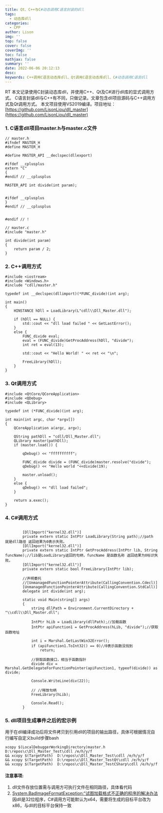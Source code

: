 ```yaml
---
title: Qt、C++与C#动态调用C语言封装的dll
tags:
  - 动态库dll
categories:
  - CPP
author: Lison
img: ''
top: false
cover: false
coverImg: ''
toc: false
mathjax: false
summary: ''
date: 2022-06-06 20:12:13
desc:
keywords: C++调用C语言动态库dll、Qt调用C语言动态库dll、C#动态调用C语言dll
---
```


RT
本文记录使用C封装动态库dll，并使用C++、Qt及C#进行dll库的显式调用方式。
C语言封装dll与C++有不同，只做记录。文章包含dll项目源码与C++调用方式及Qt调用方式。
本文项目使用VS2019编译。项目地址：[https://github.com/LisonLiou/dll_master](https://github.com/LisonLiou/dll_master)
<!--more-->


### 1. C语言dll项目master.h与master.c文件

```
// master.h
#ifndef MASTER_H
#define MASTER_H

#define MASTER_API __declspec(dllexport)

#ifdef __cplusplus
extern "C"
{
#endif // __cplusplus

MASTER_API int divide(int param);


#ifdef __cplusplus
}
#endif // __cplusplus


#endif // !

```

```
// master.c
#include "master.h"

int divide(int param)
{
	return param / 2;
}

```

### 2. C++调用方式

```
#include <iostream>
#include <Windows.h>
#include "cdll/master.h"

typedef int __declspec(dllimport)(*FUNC_divide)(int arg);

int main()
{
	HINSTANCE hDll = LoadLibrary(L"cdll\\Dll_Master.dll");

	if (hDll == NULL) {
		std::cout << "dll load failed " << GetLastError();
	}
	else {
		FUNC_divide eval;
		eval = (FUNC_divide)GetProcAddress(hDll, "divide");
		int ret = eval(13);

		std::cout << "Hello World! " << ret << "\n";

		FreeLibrary(hDll);
	}
}
```

### 3. Qt调用方式

```
#include <QtCore/QCoreApplication>
#include <QDebug>
#include <QLibrary>

typedef int (*FUNC_divide)(int arg);

int main(int argc, char *argv[])
{
    QCoreApplication a(argc, argv);

    QString pathDll = "cdll/Dll_Master.dll";
    QLibrary master(pathDll);
    if (master.load()) {

        qDebug() << "ffffffffff";

        FUNC_divide divide = (FUNC_divide)master.resolve("divide");
        qDebug() << "Hello world "<<divide(19);

        master.unload();
    }
    else {
        qDebug() << "dll load failed";
    }

    return a.exec();
}
```

### 4. C#调用方式
```

        [DllImport("kernel32.dll")]
        private extern static IntPtr LoadLibrary(String path);//path 就是dll路径 返回结果为0表示失败。
        [DllImport("kernel32.dll")]
        private extern static IntPtr GetProcAddress(IntPtr lib, String funcName);//lib是LoadLibrary返回的句柄，funcName 是函数名称 返回结果为0标识失败。
        [DllImport("kernel32.dll")]
        private extern static bool FreeLibrary(IntPtr lib);

        //声明委托
        //[UnmanagedFunctionPointerAttribute(CallingConvention.Cdecl)]
        [UnmanagedFunctionPointerAttribute(CallingConvention.StdCall)]
        delegate int divide(int arg);

        static void Main(string[] args)
        {
            string dllPath = Environment.CurrentDirectory + "\\cdll\\Dll_Master.dll";

            IntPtr hLib = LoadLibrary(dllPath);//加载函数
            IntPtr apiFunction1 = GetProcAddress(hLib, "divide");//获取函数地址

            int i = Marshal.GetLastWin32Error();
            if (apiFunction1.ToInt32() == 0)//0表示函数没找到
                return;

            //获取函数接口，相当于函数指针
            divide div = Marshal.GetDelegateForFunctionPointer(apiFunction1, typeof(divide)) as divide;

            Console.WriteLine(div(22));

            // //释放句柄
            FreeLibrary(hLib);

            Console.Read();
        }

```

### 5. dll项目生成事件之后的宏示例

用于在dll编译成功后将文件拷贝到引用dll的项目的输出路径，具体可根据情况自行编写自定义build步骤bash

```
xcopy $(LocalDebuggerWorkingDirectory)master.h  D:\repos\c\Dll_Master_Test\cdll /e/h/y/f 
&& xcopy $(TargetPath)  D:\repos\c\Dll_Master_Test\cdll /e/h/y/f 
&& xcopy $(TargetPath)  D:\repos\c\Dll_Master_TestQt\cdll /e/h/y/f 
&& xcopy $(TargetPath)  D:\repos\c\Dll_Master_TestCSharp\cdll /e/h/y/f

```


#### 注意事项:

1. dll文件存放位置需与调用方可执行文件在相同路径，具体看代码
2. [System.BadImageFormatException:“试图加载格式不正确的程序的解决办法](https://blog.csdn.net/qq_33286695/article/details/99968924#:~:text=System.BadImageFormatException%3A%20%E8%AF%95%E5%9B%BE%E5%8A%A0%E8%BD%BD%E6%A0%BC%E5%BC%8F%E4%B8%8D%E6%AD%A3%E7%A1%AE%E7%9A%84%E7%A8%8B%E5%BA%8F%E3%80%82%20%28%E5%BC%82%E5%B8%B8%E6%9D%A5%E8%87%AA%20HRESULT%3A0x8007000B%29,%E7%AC%AC%E4%B8%80%E6%AD%A5%EF%BC%9A%E9%A1%B9%E7%9B%AE%E5%8F%B3%E9%94%AE%E5%B1%9E%E6%80%A7-%3E%E9%A1%B9%E7%9B%AE%E8%AE%BE%E8%AE%A1%E5%99%A8-%3E%E7%94%9F%E6%88%90-%3E%E5%B9%B3%E5%8F%B0-%3E%E6%8A%8A%E2%80%99%E9%BB%98%E8%AE%A4%E8%AE%BE%E7%BD%AE%20%28%E4%BB%BB%E4%BD%95%20CPU%29%27%E6%94%B9%E4%B8%BAx86%E3%80%82%20%E5%9B%A0%E4%B8%BA%E2%80%99%E4%BB%BB%E4%BD%95%20CPU%E2%80%99%E7%9A%84%E7%A8%8B%E5%BA%8F%E5%9C%A864%E4%BD%8D%E7%9A%84%E6%9C%BA%E5%99%A8%E4%B8%8A%E5%B0%B1%E4%BC%9A%E7%94%A8%E8%BF%90%E8%A1%8C%E4%B8%BA64%E4%BD%8D%EF%BC%8C%E8%80%8C64%E7%A8%8B%E5%BA%8F%E6%98%AF%E4%B8%8D%E8%83%BD%E5%8A%A0%E8%BD%BD32%E4%BD%8Ddll%E7%9A%84) 因dll是32位程序，C#调用方可能默认为x64，需要将生成的目标平台改为x86，与dll的目标平台保持一致
